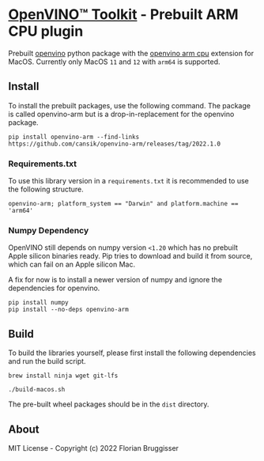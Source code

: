 # [OpenVINO™ Toolkit](https://github.com/openvinotoolkit/openvino) - Prebuilt ARM CPU plugin
Prebuilt [openvino](https://github.com/openvinotoolkit/openvino) python package with the [openvino arm cpu](https://github.com/openvinotoolkit/openvino_contrib/tree/master/modules/arm_plugin) extension for MacOS. Currently only MacOS `11` and `12` with `arm64` is supported.

## Install
To install the prebuilt packages, use the following command. The package is called openvino-arm but is a drop-in-replacement for the openvino package.

```
pip install openvino-arm --find-links https://github.com/cansik/openvino-arm/releases/tag/2022.1.0
```

### Requirements.txt
To use this library version in a `requirements.txt` it is recommended to use the following structure.

```
openvino-arm; platform_system == "Darwin" and platform.machine == 'arm64'
```

### Numpy Dependency
OpenVINO still depends on numpy version `<1.20` which has no prebuilt Apple silicon binaries ready. Pip tries to download and build it from source, which can fail on an Apple silicon Mac.

A fix for now is to install a newer version of numpy and ignore the dependencies for openvino.

```
pip install numpy
pip install --no-deps openvino-arm
```

## Build
To build the libraries yourself, please first install the following dependencies and run the build script.

```
brew install ninja wget git-lfs
```

```
./build-macos.sh
```

The pre-built wheel packages should be in the `dist` directory.

## About
MIT License - Copyright (c) 2022 Florian Bruggisser
